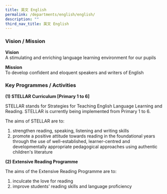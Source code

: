 ```yaml
---
title: 英文 English
permalink: /departments/english/english/
description: ""
third_nav_title: 英文 English
---
```

### Vision / Mission

**Vision** <br>
A stimulating and enriching language learning environment for our pupils&nbsp;

**Mission** <br>
To develop confident and eloquent speakers and writers of English

### Key Programmes / Activities


**(1) STELLAR Curriculum \[Primary 1 to 6\]**

STELLAR stands for Strategies for Teaching English Language Learning and Reading. STELLAR is currently being implemented from Primary 1 to 6.&nbsp;

The aims of STELLAR are to: <br>
1) strengthen reading, speaking, listening and writing skills <br>
2) promote a positive attitude towards reading in the foundational years through the use of well-established, learner-centred and developmentally appropriate pedagogical approaches using authentic children's literature

**(2) Extensive Reading Programme**

The aims of the Extensive Reading Programme are to: <br>
1) inculcate the love for reading <br>
2) improve students’ reading skills and language proficiency